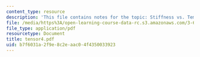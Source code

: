 ```yaml
---
content_type: resource
description: 'This file contains notes for the topic: Stiffness vs. Temperature.'
file: /media/https%3A/open-learning-course-data-rc.s3.amazonaws.com/3-60-symmetry-structure-and-tensor-properties-of-materials-fall-2005/b7f6031a2f9e8c2eaac04f4350033923_tensor4.pdf
file_type: application/pdf
resourcetype: Document
title: tensor4.pdf
uid: b7f6031a-2f9e-8c2e-aac0-4f4350033923
---
```

